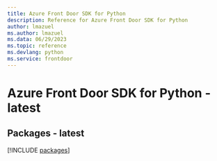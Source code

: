 ```yaml
---
title: Azure Front Door SDK for Python
description: Reference for Azure Front Door SDK for Python
author: lmazuel
ms.author: lmazuel
ms.data: 06/29/2023
ms.topic: reference
ms.devlang: python
ms.service: frontdoor
---
```

# Azure Front Door SDK for Python - latest
## Packages - latest
[!INCLUDE [packages](front-door-index.md)]